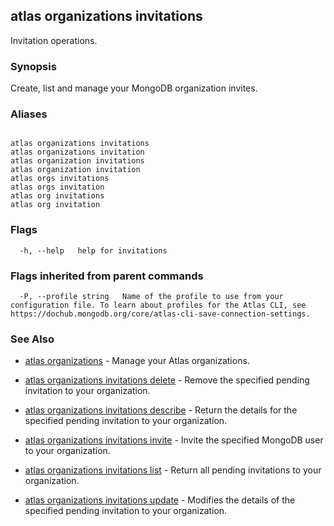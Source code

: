 ## atlas organizations invitations

Invitation operations.


### Synopsis

Create, list and manage your MongoDB organization invites.




### Aliases
```

atlas organizations invitations
atlas organizations invitation
atlas organization invitations
atlas organization invitation
atlas orgs invitations
atlas orgs invitation
atlas org invitations
atlas org invitation
```



### Flags

```
  -h, --help   help for invitations

```


### Flags inherited from parent commands

```
  -P, --profile string   Name of the profile to use from your configuration file. To learn about profiles for the Atlas CLI, see https://dochub.mongodb.org/core/atlas-cli-save-connection-settings.

```

### See Also


* [atlas organizations](atlas_organizations.md)	- Manage your Atlas organizations.

* [atlas organizations invitations delete](atlas_organizations_invitations_delete.md)	- Remove the specified pending invitation to your organization.

* [atlas organizations invitations describe](atlas_organizations_invitations_describe.md)	- Return the details for the specified pending invitation to your organization.

* [atlas organizations invitations invite](atlas_organizations_invitations_invite.md)	- Invite the specified MongoDB user to your organization.

* [atlas organizations invitations list](atlas_organizations_invitations_list.md)	- Return all pending invitations to your organization.

* [atlas organizations invitations update](atlas_organizations_invitations_update.md)	- Modifies the details of the specified pending invitation to your organization.



